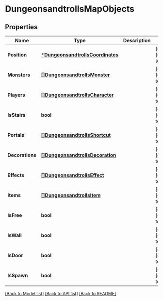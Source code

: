 # DungeonsandtrollsMapObjects

## Properties
Name | Type | Description | Notes
------------ | ------------- | ------------- | -------------
**Position** | [***DungeonsandtrollsCoordinates**](dungeonsandtrollsCoordinates.md) |  | [optional] [default to null]
**Monsters** | [**[]DungeonsandtrollsMonster**](dungeonsandtrollsMonster.md) |  | [optional] [default to null]
**Players** | [**[]DungeonsandtrollsCharacter**](dungeonsandtrollsCharacter.md) |  | [optional] [default to null]
**IsStairs** | **bool** |  | [optional] [default to null]
**Portals** | [**[]DungeonsandtrollsShortcut**](dungeonsandtrollsShortcut.md) |  | [optional] [default to null]
**Decorations** | [**[]DungeonsandtrollsDecoration**](dungeonsandtrollsDecoration.md) |  | [optional] [default to null]
**Effects** | [**[]DungeonsandtrollsEffect**](dungeonsandtrollsEffect.md) |  | [optional] [default to null]
**Items** | [**[]DungeonsandtrollsItem**](dungeonsandtrollsItem.md) |  | [optional] [default to null]
**IsFree** | **bool** |  | [optional] [default to null]
**IsWall** | **bool** |  | [optional] [default to null]
**IsDoor** | **bool** |  | [optional] [default to null]
**IsSpawn** | **bool** |  | [optional] [default to null]

[[Back to Model list]](../README.md#documentation-for-models) [[Back to API list]](../README.md#documentation-for-api-endpoints) [[Back to README]](../README.md)


